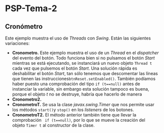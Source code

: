 # PSP-Tema-2
## Cronómetro
Este ejemplo muestra el uso de *Threads* con *Swing*. Están las siguientes variaciones:

 - **Cronometro.** Este ejemplo muestra el uso de un *Thread* en el *dispatcher* del evento del botón. Todo funciona bien si no pulsamos el botón *Start* mientras se está ejecutando,  se instanciará un nuevo objeto `Thread t` cada vez que pulsemos el botón *Start*. Una solución rápida es deshabilitar el botón *Start*, tan sólo tenemos que descomentar las líneas que tienen las instrucciones`btnReset.setEnabled()`. También podíamos haber puesto una comprobación del tipo `if (t==null)` antes de instanciar la variable, sin embargo esta solución tampoco es buena, porque el objeto *t* no se destruye, habría que hacerlo de manera 
 - **Cronometro2.** 
 - **CronometroT.** Se usa la clase *javax.swing.Timer* que nos permite usar los métodos `start()`y `stop()` en los *listeners* de los botones.
 - **CronometroT2.** El método anterior también tiene que llevar la comprobación ` if (t==null)`,  por lo que se mueve la creación del objeto `Timer t` al constructor de la clase.



<!--stackedit_data:
eyJoaXN0b3J5IjpbMTE1OTgyNjc4OSwtMTM1Mjk2NzkzLC0xND
k3ODAwNDUsMTA4MjUxNTk2OCwtMjEzOTY2NzI3MiwxMTY3NjAx
MjM1XX0=
-->